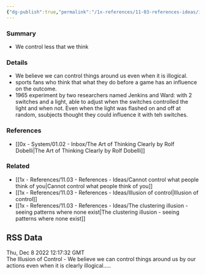 ```yaml
---
{"dg-publish":true,"permalink":"/1x-references/11-03-references-ideas/illusion-of-control/","dgHomeLink":true,"dgPassFrontmatter":false,"dgShowBacklinks":true,"dgShowLocalGraph":false,"dgShowInlineTitle":true}
---
```



### Summary
- We control less that we think

### Details
- We believe we can control things around us even when it is illogical.
- sports fans who think that what they do before a game has an influence on the outcome.
- 1965 experiment by two researchers named Jenkins and Ward: with 2 switches and a light, able to adjust when the switches controlled the light and when not. Even when the light was flashed on and off at random, ssubjects thought they could influence it with teh switches.

### References
- [[0x - System/01.02 - Inbox/The Art of Thinking Clearly by Rolf Dobelli|The Art of Thinking Clearly by Rolf Dobelli]]
### Related
- [[1x - References/11.03 - References - Ideas/Cannot control what people think of you|Cannot control what people think of you]]
- [[1x - References/11.03 - References - Ideas/Illusion of control|Illusion of control]]
- [[1x - References/11.03 - References - Ideas/The clustering illusion - seeing patterns where none exist|The clustering illusion - seeing patterns where none exist]]

## RSS Data
<div class='date'>Thu, Dec 8 2022 12:17:32 GMT</div>
<div class='description'>The Illusion of Control - We believe we can control things around us by our actions even when it is clearly illogical.....</div>